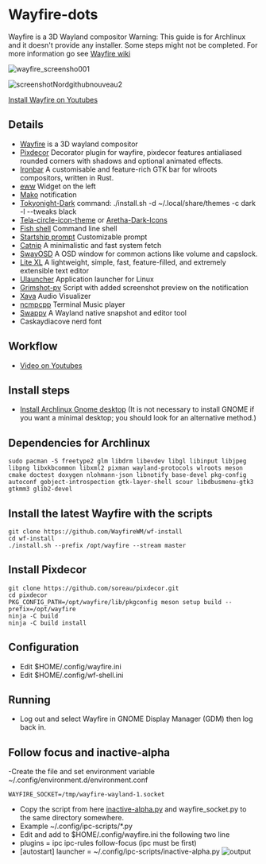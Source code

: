 # Wayfire-dots
Wayfire is a 3D Wayland compositor
Warning: This guide is for Archlinux and it doesn't provide any installer. Some steps might not be completed. 
For more information go see [Wayfire wiki](https://github.com/WayfireWM/wayfire/wiki) 

![wayfire_screensho001](https://github.com/bluebyt/Wayfire-dots/assets/18442224/541acff1-62ed-4c53-9538-76b708600981)


![screenshotNordgithubnouveau2](https://github.com/bluebyt/Wayfire-dots/assets/18442224/9704b05f-0a7c-4abe-9ac4-0be1d0f57134)

[Install Wayfire on Youtubes](https://youtu.be/abtU54uMXH0)

## Details
- [Wayfire](https://github.com/WayfireWM/wayfire) is a 3D wayland compositor
- [Pixdecor](https://github.com/soreau/pixdecor) Decorator plugin for wayfire, pixdecor features antialiased rounded corners with shadows and optional animated effects.
- [Ironbar](https://github.com/JakeStanger/ironbar) A customisable and feature-rich GTK bar for wlroots compositors, written in Rust.
- [eww](https://github.com/elkowar/eww) Widget on the left
- [Mako](https://github.com/emersion/mako) notification
- [Tokyonight-Dark](https://github.com/Fausto-Korpsvart/Tokyo-Night-GTK-Theme) command: ./install.sh -d ~/.local/share/themes -c dark -l --tweaks black
- [Tela-circle-icon-theme](https://github.com/vinceliuice/Tela-circle-icon-theme#tela-circle-icon-theme) or [Aretha-Dark-Icons](https://www.gnome-look.org/p/2180417) 
- [Fish shell](https://github.com/fish-shell/fish-shell) Command line shell
- [Startship prompt](https://starship.rs/) Customizable prompt
- [Catnip](https://github.com/iinsertNameHere/catnip) A minimalistic and fast system fetch
- [SwayOSD](https://github.com/ErikReider/SwayOSD) A OSD window for common actions like volume and capslock.
- [Lite XL](https://lite-xl.com/) A lightweight, simple, fast, feature-filled, and extremely extensible text editor
- [Ulauncher](https://ulauncher.io/) Application launcher for Linux
- [Grimshot-pv](https://github.com/ferdiebergado/grimshot-pv) Script with added screenshot preview on the notification
- [Xava](https://github.com/nikp123/xava#programming-opengl-shaders) Audio Visualizer
- [ncmpcpp](https://github.com/ncmpcpp/ncmpcpp) Terminal Music player
- [Swappy](https://github.com/jtheoof/swappy) A Wayland native snapshot and editor tool
- Caskaydiacove nerd font

## Workflow
- [Video on Youtubes](https://youtu.be/UAivOL47Qn4)

## Install steps
- [Install Archlinux Gnome desktop](https://www.youtube.com/watch?v=3ndsDxlkTrw)
(It is not necessary to install GNOME if you want a minimal desktop; you should look for an alternative method.)
  
## Dependencies for Archlinux
```
sudo pacman -S freetype2 glm libdrm libevdev libgl libinput libjpeg libpng libxkbcommon libxml2 pixman wayland-protocols wlroots meson cmake doctest doxygen nlohmann-json libnotify base-devel pkg-config autoconf gobject-introspection gtk-layer-shell scour libdbusmenu-gtk3 gtkmm3 glib2-devel
```

## Install the latest Wayfire with the scripts
```
git clone https://github.com/WayfireWM/wf-install
cd wf-install
./install.sh --prefix /opt/wayfire --stream master
```
## Install Pixdecor
```
git clone https://github.com/soreau/pixdecor.git
cd pixdecor
PKG_CONFIG_PATH=/opt/wayfire/lib/pkgconfig meson setup build --prefix=/opt/wayfire
ninja -C build
ninja -C build install
```
## Configuration
- Edit $HOME/.config/wayfire.ini
- Edit $HOME/.config/wf-shell.ini


## Running
- Log out and select Wayfire in GNOME Display Manager (GDM) then log back in.

## Follow focus and inactive-alpha
-Create the file and set environment variable ~/.config/environment.d/environment.conf
```
WAYFIRE_SOCKET=/tmp/wayfire-wayland-1.socket
```
- Copy the script from here [inactive-alpha.py](https://github.com/WayfireWM/pywayfire/tree/main/scripts) and wayfire_socket.py to the same directory somewhere.
- Example ~/.config/ipc-scripts/*.py
- Edit and add to $HOME/.config/wayfire.ini the following two line 
- plugins = ipc ipc-rules follow-focus (ipc must be first)
- [autostart] launcher = ~/.config/ipc-scripts/inactive-alpha.py
![output](https://github.com/bluebyt/Wayfire-dots/assets/18442224/7d4a0a2a-c415-488a-8063-2e72946b823a)
